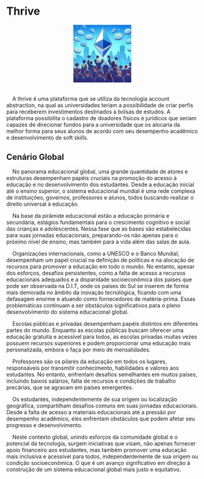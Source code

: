 # Thrive

<div align="center">
   <img src="assets/thriveArt.webp" width="30%">
</div>
<br>


&nbsp;&nbsp;&nbsp;&nbsp;A thrive é uma plataforma que se utiliza da tecnologia account abstraction, na qual as universidades teriam a possibilidade de criar perfis para receberem investimentos destinados a bolsas de estudos. A plataforma possibilita o cadastro de doadores físicos e jurídicos que seriam capazes de direcionar fundos para a universidade que os alocaria da melhor forma para seus alunos de acordo com seu desempenho acadêmico e desenvolvimento de soft skills.


## Cenário Global
&nbsp;&nbsp;&nbsp;&nbsp;No panorama educacional global, uma grande quantidade de atores e estruturas desempenham papéis cruciais na promoção do acesso à educação e no desenvolvimento dos estudantes. Desde a educação inicial até o ensino superior, o sistema educacional mundial é uma rede complexa de instituições, governos, professores e alunos, todos buscando realizar o direito universal à educação.

&nbsp;&nbsp;&nbsp;&nbsp;Na base da pirâmide educacional estão a educação primária e secundária, estágios fundamentais para o crescimento cognitivo e social das crianças e adolescentes. Nessa fase que as bases são estabelecidas para suas jornadas educacionais, preparando-os não apenas para o próximo nível de ensino, mas também para a vida além das salas de aula.

&nbsp;&nbsp;&nbsp;&nbsp;Organizações internacionais, como a UNESCO e o Banco Mundial, desempenham um papel crucial na definição de políticas e na alocação de recursos para promover a educação em todo o mundo. No entanto, apesar dos esforços, desafios persistentes, como a falta de acesso a recursos educacionais adequados e a disparidade socioeconômica dos países que pode ser observada na D.I.T, onde os países do Sul se inserem de forma mais demorada no âmbito da inovação tecnológica, ficando com uma defasagem enorme e atuando como fornecedores de matéria-prima. Essas problemáticas continuam a ser obstáculos significativos para o pleno desenvolvimento do sistema educacional global.

&nbsp;&nbsp;&nbsp;&nbsp;Escolas públicas e privadas desempenham papéis distintos em diferentes partes do mundo. Enquanto as escolas públicas buscam oferecer uma educação gratuita e acessível para todos, as escolas privadas muitas vezes possuem recursos superiores e podem proporcionar uma educação mais personalizada, embora o faça por meio de mensalidades.

&nbsp;&nbsp;&nbsp;&nbsp;Professores são os pilares da educação em todos os lugares, responsáveis por transmitir conhecimento, habilidades e valores aos estudantes. No entanto, enfrentam desafios semelhantes em muitos países, incluindo baixos salários, falta de recursos e condições de trabalho precárias, que se agravam em países emergentes.

&nbsp;&nbsp;&nbsp;&nbsp;Os estudantes, independentemente de sua origem ou localização geográfica, compartilham desafios comuns em suas jornadas educacionais. Desde a falta de acesso a materiais educacionais até a pressão por desempenho acadêmico, eles enfrentam obstáculos que podem afetar seu progresso e desenvolvimento.

&nbsp;&nbsp;&nbsp;&nbsp;Neste contexto global, unindo esforços da comunidade global e o potencial da tecnologia, surgem iniciativas que visam, não apenas fornecer apoio financeiro aos estudantes, mas também promover uma educação mais inclusiva e acessível para todos, independentemente de sua origem ou condição socioeconômica. O que é um avanço significativo em direção à construção de um sistema educacional global mais justo e equitativo.

